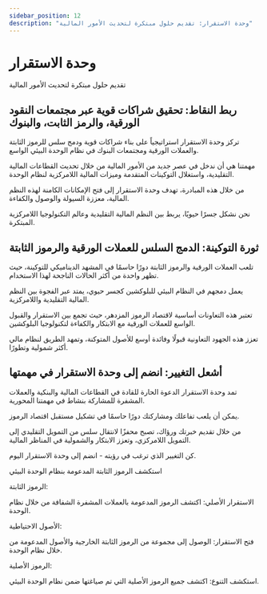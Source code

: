 ```yaml
---
sidebar_position: 12
description: "وحدة الاستقرار: تقديم حلول مبتكرة لتحديث الأمور المالية"
---
```


# وحدة الاستقرار

تقديم حلول مبتكرة لتحديث الأمور المالية

## ربط النقاط: تحقيق شراكات قوية عبر مجتمعات النقود الورقية، والرمز الثابت، والبنوك

تركز وحدة الاستقرار استراتيجياً على بناء شراكات قوية ودمج سلس للرموز الثابتة والعملات الورقية ومجتمعات البنوك في نظام الوحدة البيئي الواسع.

مهمتنا هي أن ندخل في عصر جديد من الأمور المالية من خلال تحديث القطاعات المالية التقليدية، واستغلال التوكينات المتقدمة وميزات المالية اللامركزية لنظام الوحدة.

من خلال هذه المبادرة، تهدف وحدة الاستقرار إلى فتح الإمكانات الكامنة لهذه النظم المالية، معززة السيولة والوصول والكفاءة.

نحن نشكل جسرًا حيويًا، يربط بين النظم المالية التقليدية وعالم التكنولوجيا اللامركزية المبتكرة.

## ثورة التوكينة: الدمج السلس للعملات الورقية والرموز الثابتة

تلعب العملات الورقية والرموز الثابتة دورًا حاسمًا في المشهد الديناميكي للتوكينة، حيث تظهر واحدة من أكثر الحالات الناجحة لهذا الاستخدام.

يعمل دمجهم في النظام البيئي للبلوكشين كجسر حيوي، يمتد عبر الفجوة بين النظم المالية التقليدية واللامركزية.

تعتبر هذه التعاونات أساسية لاقتصاد الرموز المزدهر، حيث تجمع بين الاستقرار والقبول الواسع للعملات الورقية مع الابتكار والكفاءة لتكنولوجيا البلوكشين.

تعزز هذه الجهود التعاونية قبولًا وفائدة أوسع للأصول المتوكنة، وتمهد الطريق لنظام مالي أكثر شمولية وتطورًا.

## أشعل التغيير: انضم إلى وحدة الاستقرار في مهمتها

تمد وحدة الاستقرار الدعوة الحارة للقادة في القطاعات المالية والبنكية والعملات المشفرة للمشاركة بنشاط في مهمتنا المحورية.

يمكن أن يلعب تفاعلك ومشاركتك دورًا حاسمًا في تشكيل مستقبل اقتصاد الرموز.

من خلال تقديم خبرتك ورؤاك، تصبح محفزًا لانتقال سلس من التمويل التقليدي إلى التمويل اللامركزي، وتعزز الابتكار والشمولية في المناظر المالية.

كن التغيير الذي ترغب في رؤيته - انضم إلى وحدة الاستقرار اليوم.

استكشف الرموز الثابتة المدعومة بنظام الوحدة البيئي

<div class="docs-grid-alt">
  <div class="docs-card-alt">
    <div class="docs-card-alt-header">
      <span>الرموز الثابتة:</span>
    </div>
    <div class="docs-card-alt-description">
      <p>
        الاستقرار الأصلي: اكتشف الرموز المدعومة بالعملات المشفرة الشفافة من خلال نظام الوحدة.
      </p>
    </div>
  </div>
  <div class="docs-card-alt">
    <div class="docs-card-alt-header">
      <span>الأصول الاحتياطية:</span>
    </div>
    <div class="docs-card-alt-description">
      <p>
        فتح الاستقرار: الوصول إلى مجموعة من الرموز الثابتة الخارجية والأصول المدعومة من خلال نظام الوحدة.
      </p>
    </div>
  </div>
  <div class="docs-card-alt">
    <div class="docs-card-alt-header">
      <span>الرموز الأصلية:</span>
    </div>
    <div class="docs-card-alt-description">
      <p>
        استكشف التنوع: اكتشف جميع الرموز الأصلية التي تم صياغتها ضمن نظام الوحدة البيئي.
      </p>
    </div>
  </div>
</div>
